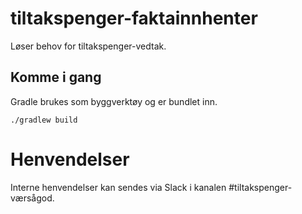 # tiltakspenger-faktainnhenter

Løser behov for tiltakspenger-vedtak.

## Komme i gang

Gradle brukes som byggverktøy og er bundlet inn.

`./gradlew build`

# Henvendelser

Interne henvendelser kan sendes via Slack i kanalen #tiltakspenger-værsågod.
